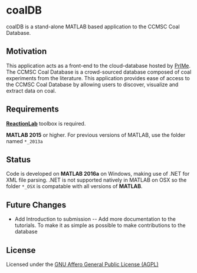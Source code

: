 # coalDB

coalDB is a stand-alone MATLAB based application to the CCMSC Coal Database.

## Motivation

This application acts as a front-end to the cloud-database hosted by [PrIMe](http://primekinetics.org). The CCMSC Coal Database is a crowd-sourced database composed of coal experiments from the literature. This application provides ease of access to the CCMSC Coal Database by allowing users to discover, visualize and extract data on coal.

## Requirements

**[ReactionLab](https://github.com/PrIMeKinetics/ReactionLab)** toolbox is required. 

**MATLAB 2015** or higher. For previous versions of MATLAB, use the folder named `*_2013a`
## Status

Code is developed on **MATLAB 2016a** on Windows, making use of .NET for XML file parsing. .NET is not supported natively in MATLAB on OSX so the folder `*_OSX` is compatable with all versions of **MATLAB**. 

## Future Changes

* Add Introduction to submission -- Add more documentation to the tutorials. To make it as simple as possible to make contributions to the database  

## License

Licensed under the [GNU Affero General Public License (AGPL)](LICENSE)
